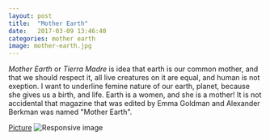 ```yaml
---
layout: post
title:  "Mother Earth"
date:   2017-03-09 13:46:40
categories: mother earth
image: mother-earth.jpg
---
```



*Mother Earth* or *Tierra Madre* is idea that earth is our common mother, and that we should respect it, all live creatures on it are equal, and human is not exeption. I want to underline femine nature of our earth, planet, because she gives us a birth, and life. Earth is a women, and she is a mother! 
It is not accidental that magazine that was edited by Emma Goldman and Alexander Berkman was named "Mother Earth".

[Picture](https://terraphilosofica.github.io/mother-earth.jpg)
<img src="https://terraphilosofica.github.io/mother-earth.jpg" class="img-responsive" alt="Responsive image">





                                 




